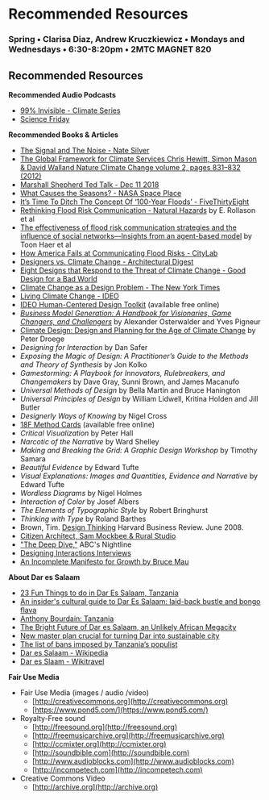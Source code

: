 # Recommended Resources

### Spring • Clarisa Diaz, Andrew Kruczkiewicz • Mondays and Wednesdays • 6:30-8:20pm • 2MTC MAGNET 820

## Recommended Resources

**Recommended Audio Podcasts**

* [99% Invisible - Climate Series](https://99percentinvisible.org/?s=climate&post_type[]=episode&post_type[]=article&paged=) 
* [Science Friday](https://www.sciencefriday.com/)


**Recommended Books & Articles**


* [The Signal and The Noise - Nate Silver](https://www.amazon.com/gp/product/0143125087/ref=ox_sc_act_title_1?smid=ATVPDKIKX0DER&psc=1)
* [The Global Framework for Climate Services
Chris Hewitt, Simon Mason & David Walland
Nature Climate Change volume 2, pages 831–832 (2012)
](https://www.nature.com/articles/nclimate1745)
* [Marshall Shepherd
Ted Talk - Dec 11 2018
](https://www.youtube.com/watch?v=LcNvkhS4UYg)
* [What Causes the Seasons? - NASA  Space Place](https://spaceplace.nasa.gov/seasons/en/)
* [It’s Time To Ditch The Concept Of ‘100-Year Floods’ - FiveThirtyEight](https://fivethirtyeight.com/features/its-time-to-ditch-the-concept-of-100-year-floods/)
* [Rethinking Flood Risk Communication - Natural Hazards](https://link.springer.com/article/10.1007/s11069-018-3273-4) by E. Rollason et al
* [The effectiveness of flood risk communication strategies and the influence of social networks—Insights from an agent-based model](https://www.sciencedirect.com/science/article/pii/S1462901116300570) by Toon Haer et al
* [How America Fails at Communicating Flood Risks - CityLab](https://www.citylab.com/environment/2018/10/how-america-fails-communicating-flood-risks/572620/)
* [Designers vs. Climate Change - Architectural Digest](https://www.architecturaldigest.com/story/designers-architects-take-on-climate-change?verso=true)
* [Eight Designs that Respond to the Threat of Climate Change - Good Design for a Bad World](https://www.dezeen.com/2017/10/16/eight-designs-respond-threat-climate-change-good-design-bad-world-dutch-design-week/)
* [Climate Change as a Design Problem - The New York Times](https://www.nytimes.com/2017/06/16/insider/climate-change-as-a-design-problem-architecture-rotterdam.html)
* [Living Climate Change - IDEO](https://designthinking.ideo.com/?p=400)
* [IDEO Human-Centered Design Toolkit](https://www.ideo.com/post/design-kit) \(available free online\)
* [_Business Model Generation: A Handbook for Visionaries, Game Changers, and Challengers_](https://www.amazon.com/Yves-Pigneur/e/B00405XLBG/ref=sr_ntt_srch_lnk_1?qid=1470188736&sr=8-1) by Alexander Osterwalder and Yves Pigneur
* [Climate Design: Design and Planning for the Age of Climate Change](https://www.amazon.com/Climate-Design-Planning-Age-Change/dp/0982060718/ref=as_sl_pc_tf_til?tag=arch05-20&linkCode=w00&linkId=&creativeASIN=0982060718) by Peter Droege
* _Designing for Interaction_ by Dan Safer
* _Exposing the Magic of Design: A Practitioner’s Guide to the Methods and Theory of Synthesis_ by Jon Kolko
* _Gamestorming: A Playbook for Innovators, Rulebreakers, and Changemakers_ by Dave Gray, Sunni Brown, and James Macanufo
* _Universal Methods of Design_ by Bella Martin and Bruce Hanington
* _Universal Principles of Design_ by William Lidwell, Kritina Holden and Jill Butler
* _Designerly Ways of Knowing_ by Nigel Cross
* [18F Method Cards](https://methods.18f.gov/) \(available free online\)
* _Critical Visualization_ by Peter Hall
* _Narcotic of the Narrative_ by Ward Shelley
* _Making and Breaking the Grid: A Graphic Design Workshop_ by Timothy Samara
* _Beautiful Evidence_ by Edward Tufte
* _Visual Explanations: Images and Quantities, Evidence and Narrative_ by Edward Tufte
* _Wordless Diagrams_ by Nigel Holmes
* _Interaction of Color_ by Josef Albers
* _The Elements of Typographic Style_ by Robert Bringhurst
* _Thinking with Type_ by Roland Barthes
* Brown, Tim. [Design Thinking](http://www.ideo.com/images/uploads/news/pdfs/IDEO_HBR_Design_Thinking.pdf) Harvard Business Review. June 2008. 
* [Citizen Architect, Sam Mockbee & Rural Studio](http://video.pbs.org/program/1548466406)
* ["The Deep Dive,"](http://www.youtube.com/watch?v=JkHOxyafGpE) ABC's Nightline
* [Designing Interactions Interviews](http://www.designinginteractions.com/interviews)
* [An Incomplete Manifesto for Growth by Bruce Mau](http://www.manifestoproject.it/bruce-mau/)

**About Dar es Salaam**

* [23 Fun Things to do in Dar Es Salaam, Tanzania](https://migrationology.com/things-to-do-in-dar-es-salaam-tanzania/)
* [An insider's cultural guide to Dar Es Salaam: laid-back bustle and bongo flava](https://www.theguardian.com/cities/2015/dec/07/insider-cultural-guide-dar-es-salaam-bongo-flava)
* [Anthony Bourdain: Tanzania](https://explorepartsunknown.com/tanzania/bourdains-field-notes-tanzania/)
* [The Bright Future of Dar es Salaam, an Unlikely African Megacity](https://www.citylab.com/design/2015/02/the-bright-future-of-dar-es-salaam-an-unlikely-african-megacity/385801/)
* [New master plan crucial for turning Dar into sustainable city](https://www.thecitizen.co.tz/News/New-master-plan-crucial-for-turning-Dar-into-sustainable-city/1840340-4091494-tbuneiz/index.html)
* [The list of bans imposed by Tanzania’s populist](https://qz.com/africa/1185367/tanzanias-john-magufuli-imposes-bans-on-foreign-ships-pregnant-schoolgirls-and-public-rallies/)
* [Dar es Salaam - Wikipedia](https://en.wikipedia.org/wiki/Dar_es_Salaam)
* [Dar es Slaam - Wikitravel](https://wikitravel.org/en/Dar_es_Salaam)

**Fair Use Media**

* Fair Use Media \(images / audio /video\)
  * [http://creativecommons.org](http://creativecommons.org) 
  * [https://www.pond5.com/](https://www.pond5.com/)
* Royalty-Free sound 
  * [http://freesound.org](http://freesound.org) 
  * [http://freemusicarchive.org](http://freemusicarchive.org)
  * [http://ccmixter.org](http://ccmixter.org)
  * [http://soundbible.com](http://soundbible.com)
  * [http://www.audioblocks.com](http://www.audioblocks.com)
  * [http://incompetech.com](http://incompetech.com)
* Creative Commons Video
  * [http://archive.org](http://archive.org)

